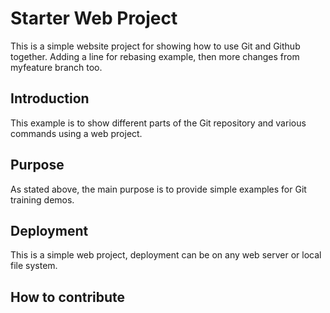 # Starter Web Project

This is a simple website project for
showing how to use Git and Github together.
Adding a line for rebasing example,
then more changes from myfeature branch
too.

## Introduction

This example is to show different parts 
of the Git repository and various commands 
using a web project.

## Purpose

As stated above, the main purpose is to
provide simple examples for Git training
demos.

## Deployment

This is a simple web project, deployment
can be on any web server or local
file system.

## How to contribute
